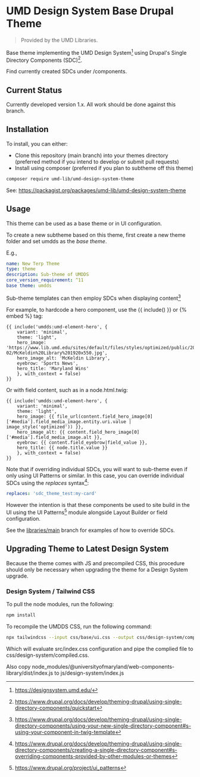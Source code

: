 # UMD Design System Base Drupal Theme

> Provided by the UMD Libraries.

Base theme implementing the UMD Design System[^1] using Drupal's
Single Directory Components (SDC)[^2].

Find currently created SDCs under /components.

[^1]: <https://designsystem.umd.edu/>
[^2]: <https://www.drupal.org/docs/develop/theming-drupal/using-single-directory-components/quickstart>

## Current Status

Currently developed version 1.x. All work should be done against this branch.

## Installation

To install, you can either:

* Clone this repository (main branch) into your themes directory (preferred method if you intend to develop or submit pull requests)
* Install using composer (preferred if you plan to subtheme off this theme)

```bash
composer require umd-lib/umd-design-system-theme
```

See: https://packagist.org/packages/umd-lib/umd-design-system-theme

## Usage

This theme can be used as a base theme or in UI configuration.

To create a new subtheme based on this theme, first create a new theme folder
and set umdds as the *base theme*.

E.g.,

```YAML
name: New Terp Theme
type: theme
description: Sub-theme of UMDDS
core_version_requirement: ^11
base theme: umdds
```

Sub-theme templates can then employ SDCs when displaying content[^3]

For example, to hardcode a hero component, use the {{ include() }} or {% embed %} tag:

```twig
{{ include('umdds:umd-element-hero', {
    variant: 'minimal',
    theme: 'light',
    hero_image: 'https://www.lib.umd.edu/sites/default/files/styles/optimized/public/2022-02/McKeldin%20Library%201920x550.jpg',
    hero_image_alt: 'McKeldin Library',
    eyebrow: 'Sports News',
    hero_title: 'Maryland Wins'
    }, with_context = false)
}}
```

Or with field content, such as in a node.html.twig:

```twig
{{ include('umdds:umd-element-hero', {
    variant: 'minimal',
    theme: 'light',
    hero_image: {{ file_url(content.field_hero_image[0]['#media'].field_media_image.entity.uri.value | image_style('optimized')) }},
    hero_image_alt: {{ content.field_hero_image[0]['#media'].field_media_image.alt }},
    eyebrow: {{ content.field_eyebrow|field_value }},
    hero_title: {{ node.title.value }}
    }, with_context = false)
}}
```

Note that if overriding individual SDCs, you will want to sub-theme even if only
using UI Patterns or similar. In this case, you can override individual SDCs
using the _replaces_ syntax[^5]:

```YAML
replaces: 'sdc_theme_test:my-card'
```

However the intention is that these components be used to site build in the UI
using the UI Patterns[^4] module alongside Layout Builder or field configuration.

See the [libraries/main](https://github.com/umd-lib/umd-design-system-theme/tree/libraries/main)
branch for examples of how to override SDCs.

## Upgrading Theme to Latest Design System

Because the theme comes with JS and precompiled CSS, this procedure should only be
necessary when upgrading the theme for a Design System upgrade.

### Design System / Tailwind CSS

To pull the node modules, run the following:

```bash
npm install
```

To recompile the UMDDS CSS, run the following command:

```bash
npx tailwindcss --input css/base/ui.css --output css/design-system/compiled.css
```

Which will evaluate src/index.css configuration and pipe the complied file
to css/design-system/compiled.css.

Also copy node_modules/@universityofmaryland/web-components-library/dist/index.js
to js/design-system/index.js

[^3]: <https://www.drupal.org/docs/develop/theming-drupal/using-single-directory-components/using-your-new-single-directory-component#s-using-your-component-in-twig-template>
[^4]: <https://www.drupal.org/project/ui_patterns>
[^5]: <https://www.drupal.org/docs/develop/theming-drupal/using-single-directory-components/creating-a-single-directory-component#s-overriding-components-provided-by-other-modules-or-themes>

